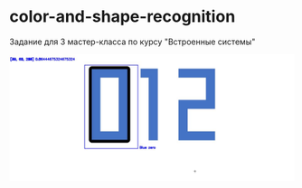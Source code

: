 # color-and-shape-recognition
Задание для 3 мастер-класса по курсу "Встроенные системы"


![Blue zero](https://github.com/Ivanio1/color-and-shape-recognition/blob/main/examples/photo_1_2023-04-28_09-54-58.jpg)

